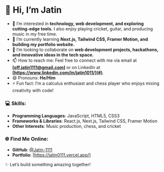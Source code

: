 # 👋 Hi, I’m Jatin

- 👀 I’m interested in **technology, web development, and exploring cutting-edge tools.** I also enjoy playing cricket, guitar, and producing music in my free time.  
- 🌱 I’m currently learning **Next.js, Tailwind CSS, Framer Motion, and building my portfolio website.**  
- 💞️ I’m looking to collaborate on **web development projects, hackathons, and innovative ideas in the tech space.**  
- 📫 How to reach me: Feel free to connect with me via email at **[off.jatin1111@gmail.com]** or on LinkedIn at **[https://www.linkedin.com/in/jatin1011/](#)**.  
- 😄 Pronouns: **He/Him**  
- ⚡ Fun fact: I’m a calculus enthusiast and chess player who enjoys mixing creativity with code!  

### 💻 Skills:
- **Programming Languages**: JavaScript, HTML5, CSS3  
- **Frameworks & Libraries**: React.js, Next.js, Tailwind CSS, Framer Motion  
- **Other Interests**: Music production, chess, and cricket  

### 🌐 Find Me Online:
- **GitHub**: [@Jatin-1111](https://github.com/Jatin-1111)  
- **Portfolio**: [https://jatin0111.vercel.app/]  

✨ Let’s build something amazing together!

